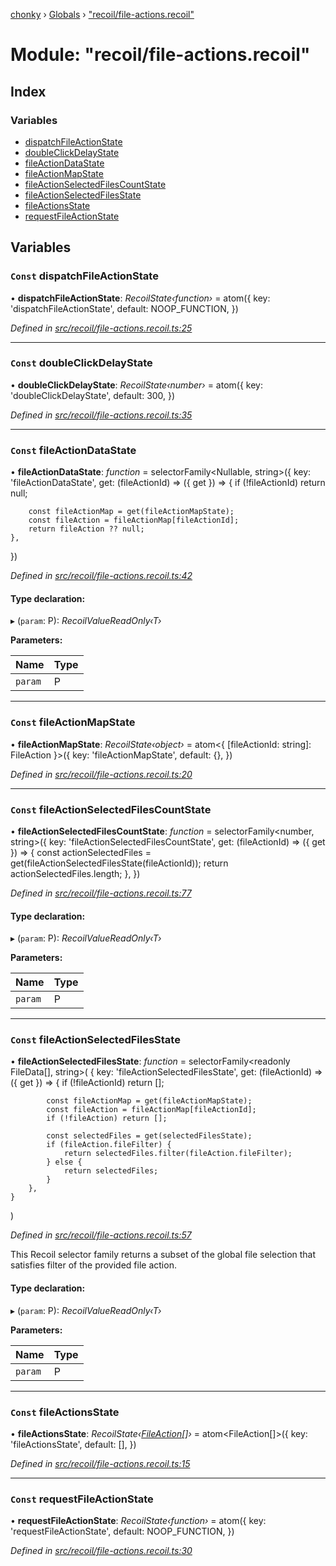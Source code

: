 [chonky](../README.md) › [Globals](../globals.md) › ["recoil/file-actions.recoil"](_recoil_file_actions_recoil_.md)

# Module: "recoil/file-actions.recoil"

## Index

### Variables

* [dispatchFileActionState](_recoil_file_actions_recoil_.md#const-dispatchfileactionstate)
* [doubleClickDelayState](_recoil_file_actions_recoil_.md#const-doubleclickdelaystate)
* [fileActionDataState](_recoil_file_actions_recoil_.md#const-fileactiondatastate)
* [fileActionMapState](_recoil_file_actions_recoil_.md#const-fileactionmapstate)
* [fileActionSelectedFilesCountState](_recoil_file_actions_recoil_.md#const-fileactionselectedfilescountstate)
* [fileActionSelectedFilesState](_recoil_file_actions_recoil_.md#const-fileactionselectedfilesstate)
* [fileActionsState](_recoil_file_actions_recoil_.md#const-fileactionsstate)
* [requestFileActionState](_recoil_file_actions_recoil_.md#const-requestfileactionstate)

## Variables

### `Const` dispatchFileActionState

• **dispatchFileActionState**: *RecoilState‹function›* = atom<InternalFileActionDispatcher>({
    key: 'dispatchFileActionState',
    default: NOOP_FUNCTION,
})

*Defined in [src/recoil/file-actions.recoil.ts:25](https://github.com/TimboKZ/Chonky/blob/603fef8/src/recoil/file-actions.recoil.ts#L25)*

___

### `Const` doubleClickDelayState

• **doubleClickDelayState**: *RecoilState‹number›* = atom<number>({
    key: 'doubleClickDelayState',
    default: 300,
})

*Defined in [src/recoil/file-actions.recoil.ts:35](https://github.com/TimboKZ/Chonky/blob/603fef8/src/recoil/file-actions.recoil.ts#L35)*

___

### `Const` fileActionDataState

• **fileActionDataState**: *function* = selectorFamily<Nullable<FileAction>, string>({
    key: 'fileActionDataState',
    get: (fileActionId) => ({ get }) => {
        if (!fileActionId) return null;

        const fileActionMap = get(fileActionMapState);
        const fileAction = fileActionMap[fileActionId];
        return fileAction ?? null;
    },
})

*Defined in [src/recoil/file-actions.recoil.ts:42](https://github.com/TimboKZ/Chonky/blob/603fef8/src/recoil/file-actions.recoil.ts#L42)*

#### Type declaration:

▸ (`param`: P): *RecoilValueReadOnly‹T›*

**Parameters:**

Name | Type |
------ | ------ |
`param` | P |

___

### `Const` fileActionMapState

• **fileActionMapState**: *RecoilState‹object›* = atom<{ [fileActionId: string]: FileAction }>({
    key: 'fileActionMapState',
    default: {},
})

*Defined in [src/recoil/file-actions.recoil.ts:20](https://github.com/TimboKZ/Chonky/blob/603fef8/src/recoil/file-actions.recoil.ts#L20)*

___

### `Const` fileActionSelectedFilesCountState

• **fileActionSelectedFilesCountState**: *function* = selectorFamily<number, string>({
    key: 'fileActionSelectedFilesCountState',
    get: (fileActionId) => ({ get }) => {
        const actionSelectedFiles = get(fileActionSelectedFilesState(fileActionId));
        return actionSelectedFiles.length;
    },
})

*Defined in [src/recoil/file-actions.recoil.ts:77](https://github.com/TimboKZ/Chonky/blob/603fef8/src/recoil/file-actions.recoil.ts#L77)*

#### Type declaration:

▸ (`param`: P): *RecoilValueReadOnly‹T›*

**Parameters:**

Name | Type |
------ | ------ |
`param` | P |

___

### `Const` fileActionSelectedFilesState

• **fileActionSelectedFilesState**: *function* = selectorFamily<readonly FileData[], string>(
    {
        key: 'fileActionSelectedFilesState',
        get: (fileActionId) => ({ get }) => {
            if (!fileActionId) return [];

            const fileActionMap = get(fileActionMapState);
            const fileAction = fileActionMap[fileActionId];
            if (!fileAction) return [];

            const selectedFiles = get(selectedFilesState);
            if (fileAction.fileFilter) {
                return selectedFiles.filter(fileAction.fileFilter);
            } else {
                return selectedFiles;
            }
        },
    }
)

*Defined in [src/recoil/file-actions.recoil.ts:57](https://github.com/TimboKZ/Chonky/blob/603fef8/src/recoil/file-actions.recoil.ts#L57)*

This Recoil selector family returns a subset of the global file selection that
satisfies filter of the provided file action.

#### Type declaration:

▸ (`param`: P): *RecoilValueReadOnly‹T›*

**Parameters:**

Name | Type |
------ | ------ |
`param` | P |

___

### `Const` fileActionsState

• **fileActionsState**: *RecoilState‹[FileAction](../interfaces/_types_file_actions_types_.fileaction.md)[]›* = atom<FileAction[]>({
    key: 'fileActionsState',
    default: [],
})

*Defined in [src/recoil/file-actions.recoil.ts:15](https://github.com/TimboKZ/Chonky/blob/603fef8/src/recoil/file-actions.recoil.ts#L15)*

___

### `Const` requestFileActionState

• **requestFileActionState**: *RecoilState‹function›* = atom<InternalFileActionRequester>({
    key: 'requestFileActionState',
    default: NOOP_FUNCTION,
})

*Defined in [src/recoil/file-actions.recoil.ts:30](https://github.com/TimboKZ/Chonky/blob/603fef8/src/recoil/file-actions.recoil.ts#L30)*

